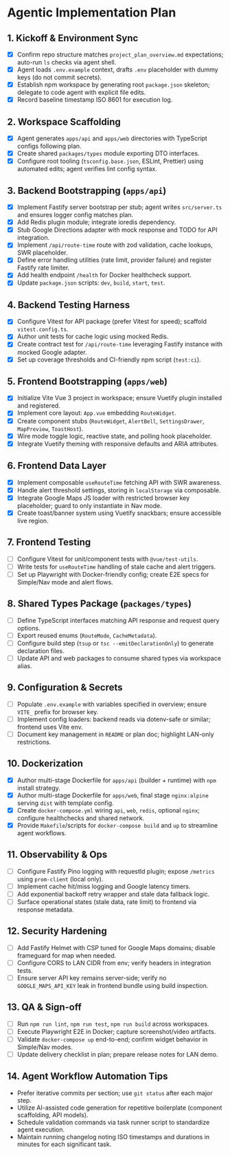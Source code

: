 # Agentic Implementation Plan

## 1. Kickoff & Environment Sync
- [x] Confirm repo structure matches `project_plan_overview.md` expectations; auto-run `ls` checks via agent shell.
- [x] Agent loads `.env.example` context, drafts `.env` placeholder with dummy keys (do not commit secrets).
- [x] Establish npm workspace by generating root `package.json` skeleton; delegate to code agent with explicit file edits.
- [x] Record baseline timestamp ISO 8601 for execution log.

## 2. Workspace Scaffolding
- [x] Agent generates `apps/api` and `apps/web` directories with TypeScript configs following plan.
- [x] Create shared `packages/types` module exporting DTO interfaces.
- [x] Configure root tooling (`tsconfig.base.json`, ESLint, Prettier) using automated edits; agent verifies lint config syntax.

## 3. Backend Bootstrapping (`apps/api`)
- [x] Implement Fastify server bootstrap per stub; agent writes `src/server.ts` and ensures logger config matches plan.
- [x] Add Redis plugin module; integrate ioredis dependency.
- [x] Stub Google Directions adapter with mock response and TODO for API integration.
- [x] Implement `/api/route-time` route with zod validation, cache lookups, SWR placeholder.
- [x] Define error handling utilities (rate limit, provider failure) and register Fastify rate limiter.
- [x] Add health endpoint `/health` for Docker healthcheck support.
- [x] Update `package.json` scripts: `dev`, `build`, `start`, `test`.

## 4. Backend Testing Harness
- [x] Configure Vitest for API package (prefer Vitest for speed); scaffold `vitest.config.ts`.
- [x] Author unit tests for cache logic using mocked Redis.
- [x] Create contract test for `/api/route-time` leveraging Fastify instance with mocked Google adapter.
- [x] Set up coverage thresholds and CI-friendly npm script (`test:ci`).

## 5. Frontend Bootstrapping (`apps/web`)
- [x] Initialize Vite Vue 3 project in workspace; ensure Vuetify plugin installed and registered.
- [x] Implement core layout: `App.vue` embedding `RouteWidget`.
- [x] Create component stubs (`RouteWidget`, `AlertBell`, `SettingsDrawer`, `MapPreview`, `ToastHost`).
- [x] Wire mode toggle logic, reactive state, and polling hook placeholder.
- [x] Integrate Vuetify theming with responsive defaults and ARIA attributes.

## 6. Frontend Data Layer
- [x] Implement composable `useRouteTime` fetching API with SWR awareness.
- [x] Handle alert threshold settings, storing in `localStorage` via composable.
- [x] Integrate Google Maps JS loader with restricted browser key placeholder; guard to only instantiate in Nav mode.
- [x] Create toast/banner system using Vuetify snackbars; ensure accessible live region.

## 7. Frontend Testing
- [ ] Configure Vitest for unit/component tests with `@vue/test-utils`.
- [ ] Write tests for `useRouteTime` handling of stale cache and alert triggers.
- [ ] Set up Playwright with Docker-friendly config; create E2E specs for Simple/Nav mode and alert flows.

## 8. Shared Types Package (`packages/types`)
- [ ] Define TypeScript interfaces matching API response and request query options.
- [ ] Export reused enums (`RouteMode`, `CacheMetadata`).
- [ ] Configure build step (`tsup` or `tsc --emitDeclarationOnly`) to generate declaration files.
- [ ] Update API and web packages to consume shared types via workspace alias.

## 9. Configuration & Secrets
- [ ] Populate `.env.example` with variables specified in overview; ensure `VITE_` prefix for browser key.
- [ ] Implement config loaders: backend reads via dotenv-safe or similar; frontend uses Vite env.
- [ ] Document key management in `README` or plan doc; highlight LAN-only restrictions.

## 10. Dockerization
- [x] Author multi-stage Dockerfile for `apps/api` (builder + runtime) with `npm` install strategy.
- [x] Author multi-stage Dockerfile for `apps/web`, final stage `nginx:alpine` serving `dist` with template config.
- [x] Create `docker-compose.yml` wiring `api`, `web`, `redis`, optional `nginx`; configure healthchecks and shared network.
- [x] Provide `Makefile`/scripts for `docker-compose build` and `up` to streamline agent workflows.

## 11. Observability & Ops
- [ ] Configure Fastify Pino logging with requestId plugin; expose `/metrics` using `prom-client` (local only).
- [ ] Implement cache hit/miss logging and Google latency timers.
- [ ] Add exponential backoff retry wrapper and stale data fallback logic.
- [ ] Surface operational states (stale data, rate limit) to frontend via response metadata.

## 12. Security Hardening
- [ ] Add Fastify Helmet with CSP tuned for Google Maps domains; disable frameguard for map when needed.
- [ ] Configure CORS to LAN CIDR from env; verify headers in integration tests.
- [ ] Ensure server API key remains server-side; verify no `GOOGLE_MAPS_API_KEY` leak in frontend bundle using build inspection.

## 13. QA & Sign-off
- [ ] Run `npm run lint`, `npm run test`, `npm run build` across workspaces.
- [ ] Execute Playwright E2E in Docker; capture screenshot/video artifacts.
- [ ] Validate `docker-compose up` end-to-end; confirm widget behavior in Simple/Nav modes.
- [ ] Update delivery checklist in plan; prepare release notes for LAN demo.

## 14. Agent Workflow Automation Tips
- Prefer iterative commits per section; use `git status` after each major step.
- Utilize AI-assisted code generation for repetitive boilerplate (component scaffolding, API models).
- Schedule validation commands via task runner script to standardize agent execution.
- Maintain running changelog noting ISO timestamps and durations in minutes for each significant task.
